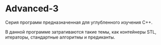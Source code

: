 # Advanced-3
Серия программ предназначенная для углубленного изучения C++.

В данной программе затрагиваются такие темы, как контейнеры STL, итераторы, стандартные алгоритмы и предиканты.
